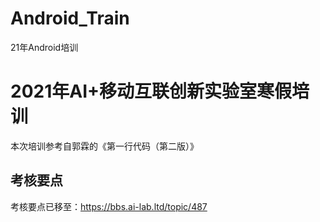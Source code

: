 # Android_Train
21年Android培训

# 2021年AI+移动互联创新实验室寒假培训

本次培训参考自郭霖的《第一行代码（第二版）》

## 考核要点

考核要点已移至：https://bbs.ai-lab.ltd/topic/487
